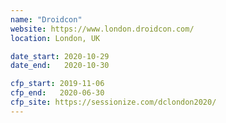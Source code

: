 ```yaml
---
name: "Droidcon"
website: https://www.london.droidcon.com/
location: London, UK

date_start: 2020-10-29
date_end:   2020-10-30

cfp_start: 2019-11-06
cfp_end:   2020-06-30
cfp_site: https://sessionize.com/dclondon2020/
---
```

